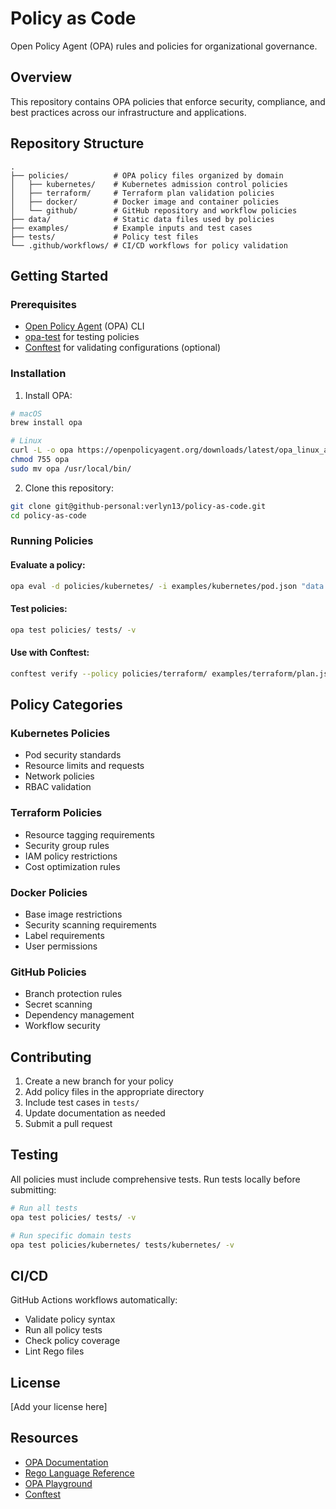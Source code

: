 # Policy as Code

Open Policy Agent (OPA) rules and policies for organizational governance.

## Overview

This repository contains OPA policies that enforce security, compliance, and best practices across our infrastructure and applications.

## Repository Structure

```
.
├── policies/          # OPA policy files organized by domain
│   ├── kubernetes/    # Kubernetes admission control policies
│   ├── terraform/     # Terraform plan validation policies
│   ├── docker/        # Docker image and container policies
│   └── github/        # GitHub repository and workflow policies
├── data/              # Static data files used by policies
├── examples/          # Example inputs and test cases
├── tests/             # Policy test files
└── .github/workflows/ # CI/CD workflows for policy validation
```

## Getting Started

### Prerequisites

- [Open Policy Agent](https://www.openpolicyagent.org/docs/latest/#running-opa) (OPA) CLI
- [opa-test](https://www.openpolicyagent.org/docs/latest/policy-testing/) for testing policies
- [Conftest](https://www.conftest.dev/) for validating configurations (optional)

### Installation

1. Install OPA:
```bash
# macOS
brew install opa

# Linux
curl -L -o opa https://openpolicyagent.org/downloads/latest/opa_linux_amd64_static
chmod 755 opa
sudo mv opa /usr/local/bin/
```

2. Clone this repository:
```bash
git clone git@github-personal:verlyn13/policy-as-code.git
cd policy-as-code
```

### Running Policies

#### Evaluate a policy:
```bash
opa eval -d policies/kubernetes/ -i examples/kubernetes/pod.json "data.kubernetes.admission.deny[x]"
```

#### Test policies:
```bash
opa test policies/ tests/ -v
```

#### Use with Conftest:
```bash
conftest verify --policy policies/terraform/ examples/terraform/plan.json
```

## Policy Categories

### Kubernetes Policies
- Pod security standards
- Resource limits and requests
- Network policies
- RBAC validation

### Terraform Policies
- Resource tagging requirements
- Security group rules
- IAM policy restrictions
- Cost optimization rules

### Docker Policies
- Base image restrictions
- Security scanning requirements
- Label requirements
- User permissions

### GitHub Policies
- Branch protection rules
- Secret scanning
- Dependency management
- Workflow security

## Contributing

1. Create a new branch for your policy
2. Add policy files in the appropriate directory
3. Include test cases in `tests/`
4. Update documentation as needed
5. Submit a pull request

## Testing

All policies must include comprehensive tests. Run tests locally before submitting:

```bash
# Run all tests
opa test policies/ tests/ -v

# Run specific domain tests
opa test policies/kubernetes/ tests/kubernetes/ -v
```

## CI/CD

GitHub Actions workflows automatically:
- Validate policy syntax
- Run all policy tests
- Check policy coverage
- Lint Rego files

## License

[Add your license here]

## Resources

- [OPA Documentation](https://www.openpolicyagent.org/docs/latest/)
- [Rego Language Reference](https://www.openpolicyagent.org/docs/latest/policy-language/)
- [OPA Playground](https://play.openpolicyagent.org/)
- [Conftest](https://www.conftest.dev/)
